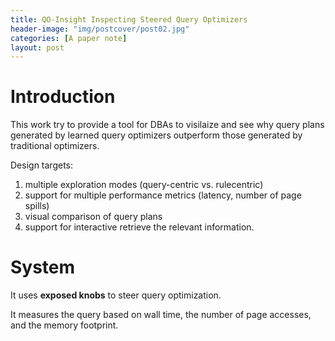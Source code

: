 ```yaml
---
title: QO-Insight Inspecting Steered Query Optimizers
header-image: "img/postcover/post02.jpg"
categories: [A paper note]
layout: post
---
```


# Introduction

This work try to provide a tool for DBAs to visilaize and see why query plans generated by learned query optimizers outperform those generated by traditional optimizers.

Design targets:

1. multiple exploration modes (query-centric vs. rulecentric)
2. support for multiple performance metrics (latency, number of page spills)
3. visual comparison of query plans
4. support for interactive retrieve the relevant information.

# System

It uses **exposed knobs** to steer query optimization.

It measures the query based on wall time, the number of page accesses, and the memory footprint.






